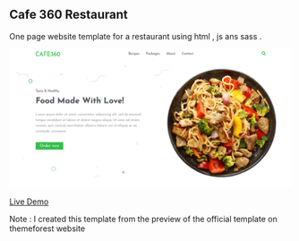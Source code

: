 ## Cafe 360 Restaurant

One page website template for a restaurant using html , js ans sass .

![cafe 360 preview image](./cafe360.png)

[Live Demo](https://ahmedhamdy96.github.io/Cafe360/)

Note : I created this template from the preview of the official template on themeforest website

